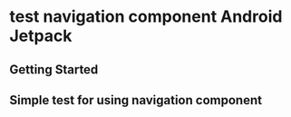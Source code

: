 # test navigation component Android Jetpack


## Getting Started
## Simple test for using navigation component
